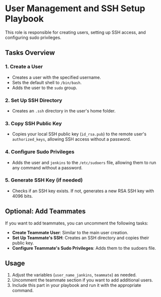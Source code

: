 # User Management and SSH Setup Playbook

This role is responsible for creating users, setting up SSH access, and configuring sudo privileges.

## Tasks Overview

### 1. Create a User
- Creates a user with the specified username.
- Sets the default shell to `/bin/bash`.
- Adds the user to the `sudo` group.

### 2. Set Up SSH Directory
- Creates an `.ssh` directory in the user's home folder.

### 3. Copy SSH Public Key
- Copies your local SSH public key (`id_rsa.pub`) to the remote user's `authorized_keys`, allowing SSH access without a password.

### 4. Configure Sudo Privileges
- Adds the user and `jenkins` to the `/etc/sudoers` file, allowing them to run any command without a password.

### 5. Generate SSH Key (if needed)
- Checks if an SSH key exists. If not, generates a new RSA SSH key with 4096 bits.

## Optional: Add Teammates
If you want to add teammates, you can uncomment the following tasks:

- **Create Teammate User**: Similar to the main user creation.
- **Set Up Teammate's SSH**: Creates an SSH directory and copies their public key.
- **Configure Teammate's Sudo Privileges**: Adds them to the sudoers file.

## Usage

1. Adjust the variables (`user_name_jankins`, `teammate`) as needed.
2. Uncomment the teammate section if you want to add additional users.
3. Include this part in your playbook and run it with the appropriate command.
